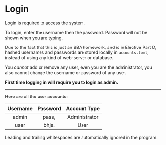# Login


Login is required to access the system.

To login, enter the username then the password.
Password will not be shown when you are typing.

Due to the fact that this is just an SBA homework, and is in Elective Part D,
hashed usernames and passwords are stored locally in `accounts.toml`, 
instead of using any kind of web-server or database.

You *cannot* add or remove any user, even you are the administrator,
you also cannot change the username or password of any user.

**First time logging in will require you to login as admin.**

---

Here are all the user accounts:

| Username | Password | Account Type  |
|:--------:|:--------:|:-------------:|
|  admin   |  pass,   | Administrator |
|   user   |  bhjs.   |     User      |

Leading and trailing whitespaces are automatically ignored in the program.
